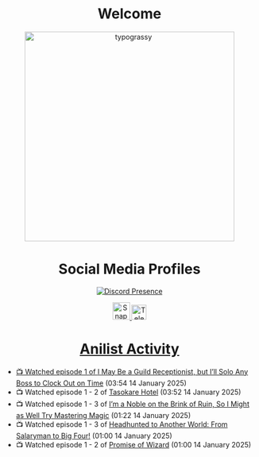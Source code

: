 <div align="center">

# Welcome
<a href="https://github.com/kawarimidoll/typograssy">
    <img alt="typograssy" src="https://typograssy.deno.dev/api?text=%E3%82%88%E3%81%86%E3%81%93%E3%81%9D%E3%81%BF%E3%81%AA%E3%81%95%E3%82%93%20-%20Sheby--&&l0=none&l1=82d9d0&l2=027353&l3=038c4c&l4=01402e&bg=none&frame=none&speed=100&comment=" width="421.99">
</a>

</div>

<div align="center">

# Social Media Profiles

[![Discord Presence](https://lanyard.cnrad.dev/api/612532963938271232)](https://discord.com/users/612532963938271232)


<a href="https://www.snapchat.com/add/a.sheby" title="Snapchat Profile">
    <img src="https://www.freepnglogos.com/uploads/snapchat-logo-png-0.png" width="35" alt="Snapchat Logo" />


<a href="https://t.me/ASheby" title="Telegram Profile">
    <img src="https://www.freepnglogos.com/uploads/telegram-logo-png-0.png" width="30" alt="Telegram Logo" />


</div>

<div align="center">

# Anilist Activity

</div>

<!-- ANILIST_ACTIVITY:start -->

-   📺 Watched episode 1 of [I May Be a Guild Receptionist, but I’ll Solo Any Boss to Clock Out on Time](https://anilist.co/anime/167143) (03:54 14 January 2025)
-   📺 Watched episode 1 - 2 of [Tasokare Hotel](https://anilist.co/anime/178495) (03:52 14 January 2025)
-   📺 Watched episode 1 - 3 of [I’m a Noble on the Brink of Ruin, So I Might as Well Try Mastering Magic](https://anilist.co/anime/176063) (01:22 14 January 2025)
-   📺 Watched episode 1 - 3 of [Headhunted to Another World: From Salaryman to Big Four!](https://anilist.co/anime/179689) (01:00 14 January 2025)
-   📺 Watched episode 1 - 2 of [Promise of Wizard](https://anilist.co/anime/170916) (01:00 14 January 2025)

<!-- ANILIST_ACTIVITY:end -->

